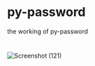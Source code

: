 # py-password
the working of py-password 
#
![Screenshot (121)](https://github.com/AjitHX07/py-password/assets/105555397/53640ddb-8af7-4213-8127-76f10448c433)
